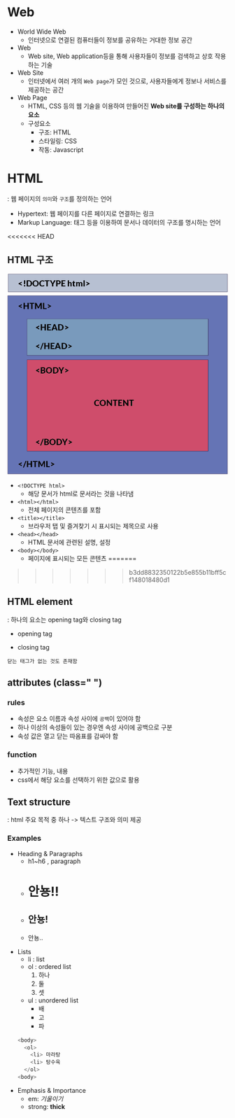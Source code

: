 # Web
- World Wide Web
  - 인터넷으로 연결된 컴퓨터들이 정보를 공유하는 거대한 정보 공간
- Web
  - Web site, Web application등을 통해 사용자들이 정보를 검색하고 상호 작용하는 기술 
- Web Site
  - 인터넷에서 여러 개의 `Web page`가 모인 것으로, 사용자들에게 정보나 서비스를 제공하는 공간
- Web Page
  - HTML, CSS 등의 웹 기술을 이용하여 만들어진 **Web site를 구성하는 하나의 요소**
  - 구성요소
    - 구조: HTML 
    - 스타일링: CSS
    - 작동: Javascript


# HTML
: 웹 페이지의 `의미`와 `구조`를 정의하는 언어  
- Hypertext: 웹 페이지를 다른 페이지로 연결하는 링크 
- Markup Language: 태그 등을 이용하여 문서나 데이터의 구조를 명시하는 언어 

<<<<<<< HEAD
## HTML 구조 
![Alt text](html_structure.png)
- `<!DOCTYPE html>`
  - 해당 문서가 html로 문서라는 것을 나타냄
- `<html></html>`
  - 전체 페이지의 콘텐츠를 포함
- `<title></title>`
  - 브라우저 탭 및 즐겨찾기 시 표시되는 제목으로 사용 
- `<head></head>`
  - HTML 문서에 관련된 설명, 설정
- `<body></body>`
  - 페이지에 표시되는 모든 콘텐츠
=======
>>>>>>> b3dd8832350122b5e855b11bff5cf148018480d1
## HTML element 
: 하나의 요소는 opening tag와 closing tag
- opening tag <p>
- closing tag </p>
```
닫는 태그가 없는 것도 존재함
```
## attributes (class=" ")
### rules
- 속성은 요소 이름과 속성 사이에 `공백`이 있어야 함
- 하나 이상의 속성들이 있는 경우엔 속성 사이에 공백으로 구분
- 속성 값은 열고 닫는 따옴표를 감싸야 함

### function
- 추가적인 기능, 내용
- css에서 해당 요소를 선택하기 위한 값으로 활용

## Text structure
: html 주요 목적 중 하나 -> 텍스트 구조와 의미 제공
### Examples
- Heading & Paragraphs
  - h1~h6 , paragraph
  - <h1> 안뇽!!
  - <h2> 안뇽!
  - <p> 안뇽..
- Lists
  - li : list
  - ol : ordered list
    1. 하나
    2. 둘
    3. 셋
  - ul : unordered list 
    - 배
    - 고
    - 파
  ```python
  <body>
    <ol>
      <li> 마라탕
      <li> 탕수육
    </ol>
  <body>
  ```
- Emphasis & Importance
  - em: <em>기울이기</em>
  - strong: <strong>thick</strong>
  

